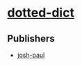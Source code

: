 # [dotted-dict](https://pypi.org/project/dotted-dict)



## Publishers
- [josh-paul](https://pypi.org/user/josh-paul)

